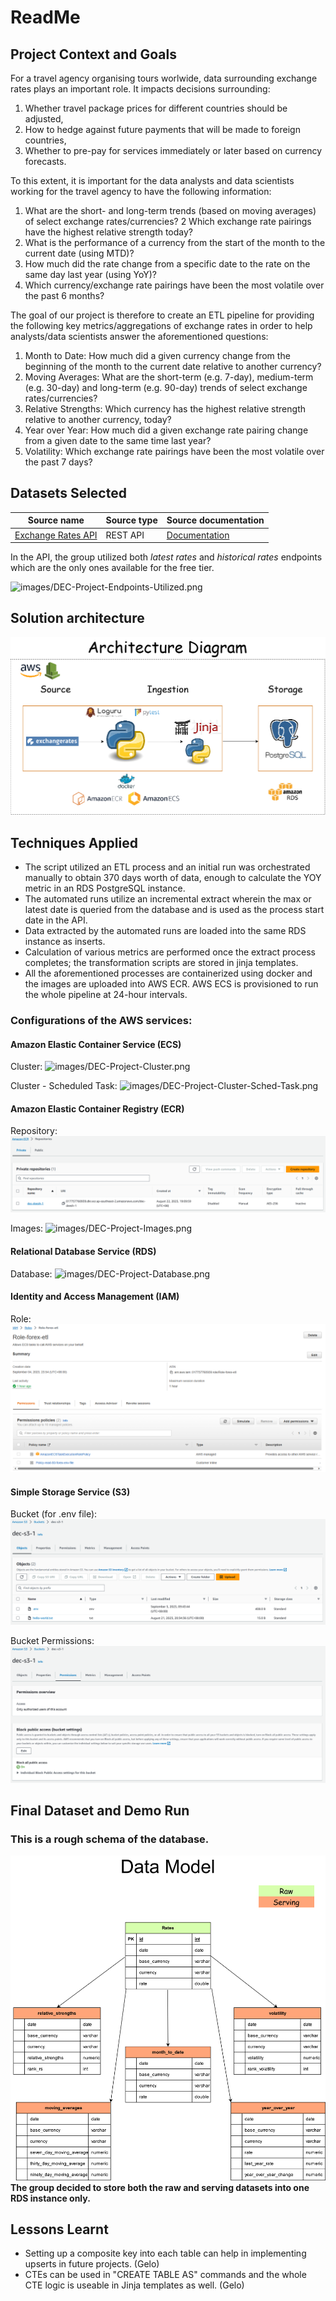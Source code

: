 # ReadMe

## Project Context and Goals
For a travel agency organising tours worlwide, data surrounding exchange rates plays an important role.
It impacts decisions surrounding:

1. Whether travel package prices for different countries should be adjusted,
2. How to hedge against future payments that will be made to foreign countries,
3. Whether to pre-pay for services immediately or later based on currency forecasts.

To this extent, it is important for the data analysts and data scientists working for the travel agency to have the following information:
1. What are the short- and long-term trends (based on moving averages) of select exchange rates/currencies?
2  Which exchange rate pairings have the highest relative strength today?
3. What is the performance of a currency from the start of the month to the current date (using MTD)?
4. How much did the rate change from a specific date to the rate on the same day last year (using YoY)?
5. Which currency/exchange rate pairings have been the most volatile over the past 6 months?

The goal of our project is therefore to create an ETL pipeline for providing the following key metrics/aggregations of exchange rates in order to help analysts/data scientists answer the aforementioned questions:
1. Month to Date: How much did a given currency change from the beginning of the month to the current date relative to another currency?
2. Moving Averages: What are the short-term (e.g. 7-day), medium-term (e.g. 30-day) and long-term (e.g. 90-day) trends of select exchange rates/currencies?
3. Relative Strengths: Which currency has the highest relative strength relative to another currency, today?
4. Year over Year: How much did a given exchange rate pairing change from a given date to the same time last year?
5. Volatility: Which exchange rate pairings have been the most volatile over the past 7 days?


## Datasets Selected
| Source name | Source type | Source documentation |
| - | - | - |
| [Exchange Rates API](https://exchangeratesapi.io/) | REST API | [Documentation](https://exchangeratesapi.io/documentation/) |

In the API, the group utilized both *latest rates* and *historical rates* endpoints which are the only ones available for the free tier.

![images/DEC-Project-Endpoints-Utilized.png](images/DEC-Project-Endpoints-Utilized.png)

## Solution architecture
![images/DEC-Project-Architecture-Diagram.png](images/DEC-Project-Architecture-Diagram.png)


## Techniques Applied
- The script utilized an ETL process and an initial run was orchestrated manually to obtain 370 days worth of data, enough to calculate the YOY metric in an RDS PostgreSQL instance.
- The automated runs utilize an incremental extract wherein the max or latest date is queried from the database and is used as the process start date in the API.
- Data extracted by the automated runs are loaded into the same RDS instance as inserts.
- Calculation of various metrics are performed once the extract process completes; the transformation scripts are stored in jinja templates.
- All the aforementioned processes are containerized using docker and the images are uploaded into AWS ECR. AWS ECS is provisioned to run the whole pipeline at 24-hour intervals.

### Configurations of the AWS services:
#### Amazon Elastic Container Service (ECS)
Cluster:
![images/DEC-Project-Cluster.png](images/DEC-Project-Cluster.png)

Cluster - Scheduled Task:
![images/DEC-Project-Cluster-Sched-Task.png](images/DEC-Project-Cluster-Sched-Task.png)

#### Amazon Elastic Container Registry (ECR)
Repository:
![images/DEC-Project-Repository.png](images/DEC-Project-Repository.png)

Images:
![images/DEC-Project-Images.png](images/DEC-Project-Images.png)

#### Relational Database Service (RDS)
Database:
![images/DEC-Project-Database.png](images/DEC-Project-Database.png)

#### Identity and Access Management (IAM)
Role:
![images/DEC-Project-Role-IAM.png](images/DEC-Project-Role-IAM.png)

#### Simple Storage Service (S3)
Bucket (for .env file):
![images/DEC-Project-env-Bucket.png](images/DEC-Project-env-Bucket.png)

Bucket Permissions:
![images/DEC-Project-Bucket-Permissions.png](images/DEC-Project-Bucket-Permissions.png)

## Final Dataset and Demo Run

### This is a rough schema of the database.
![images/DEC-Project-Data-Model.png](images/DEC-Project-Data-Model.png)
**The group decided to store both the raw and serving datasets into one RDS instance only.**

## Lessons Learnt
- Setting up a composite key into each table can help in implementing upserts in future projects. (Gelo)
- CTEs can be used in "CREATE TABLE AS" commands and the whole CTE logic is useable in Jinja templates as well. (Gelo)